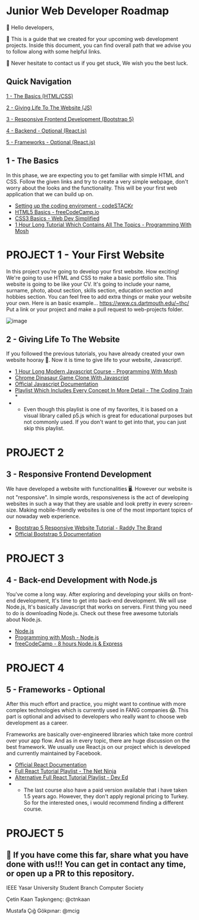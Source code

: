 # Junior Web Developer Roadmap

👋 Hello developers,

📓 This is a guide that we created for your upcoming web development projects. Inside this document, you can find overall path that we advise you to follow along with some helpful links.

📱 Never hesitate to contact us if you get stuck, We wish you the best luck.

## Quick Navigation

[1 - The Basics (HTML/CSS)](#1---The-Basics)

[2 - Giving Life To The Website (JS)](#2---Giving-Life-To-The-Website)

[3 - Responsive Frontend Development (Bootstrap 5)](#3---Responsive-Frontend-Development)

[4 - Backend - Optional (React.js)](#4---Back-end-Development-with-Node.js)

[5 - Frameworks - Optional (React.js)](#5---Frameworks---Optional)


## 1 - The Basics

In this phase, we are expecting you to get familiar with simple HTML and CSS. Follow the given links and try to create a very simple webpage, don't worry about the looks and the functionality. This will be your first web application that we can build up on.

- [Setting up the coding enviroment - codeSTACKr](https://youtu.be/4NfFFsQC77M)
- [HTML5 Basics - freeCodeCamp.io](https://youtu.be/PlxWf493en4)
- [CSS3 Basics - Web Dev Simplified](https://youtu.be/1PnVor36_40)
- [1 Hour Long Tutorial Which Contains All The Topics - Programming With Mosh](https://youtu.be/qz0aGYrrlhU) 

# PROJECT 1 - Your First Website

In this project you're going to develop your first website. How exciting! We're going to use HTML and CSS to make a basic portfolio site. This website is going to be like your CV. It's going to include your name, surname, photo, about section, skills section, education section and hobbies section. You can feel free to add extra things or make your website your own. Here is an basic example... https://www.cs.dartmouth.edu/~thc/ <br>
Put a link or your project and make a pull request to web-projects folder.

![image](https://user-images.githubusercontent.com/59853931/142842522-9aaa8698-2ddd-49f1-964a-1bab99c00189.png)




## 2 - Giving Life To The Website

If you followed the previous tutorials, you have already created your own website hooray 🎉. Now it is time to give life to your website, Javascript!.

- [1 Hour Long Modern Javascript Course - Programming With Mosh](https://youtu.be/NCwa_xi0Uuc)
- [Chrome Dinasaur Game Clone With Javascript](https://youtu.be/bG2BmmYr9NQ)
- [Official Javascript Documentation](https://developer.mozilla.org/en-US/docs/Web/JavaScript)
- [Playlist Which Includes Every Concept In More Detail - The Coding Train](https://www.youtube.com/watch?v=q8SHaDQdul0&list=PLRqwX-V7Uu6YgpA3Oht-7B4NBQwFVe3pr) *
- * Even though this playlist is one of my favorites, it is based on a visual library called p5.js which is great for educational purposes but not commonly used. If you don't want to get into that, you can just skip this playlist.

# PROJECT 2

## 3 - Responsive Frontend Development

We have developed a website with functionalities 🖥️. However our website is not "responsive". In simple words, responsiveness is the act of developing websites in such a way that they are usable and look pretty in every screen-size. Making mobile-friendly websites is one of the most important topics of our nowaday web experience.

- [Bootstrap 5 Responsive Website Tutorial - Raddy The Brand](https://youtu.be/eow125xV5-c)
- [Official Bootstrap 5 Documentation](https://getbootstrap.com/docs/5.0/getting-started/introduction/)

# PROJECT 3

## 4 - Back-end Development with Node.js

You've come a long way. After exploring and developing your skills on front-end development, It's time to get into back-end development. We will use Node.js, It's basically Javascript that works on servers. First thing you need to do is downloading Node.js. Check out these free awesome tutorials about Node.js.

- [Node.js](https://nodejs.org/en/)
- [Programming with Mosh - Node.js](https://www.youtube.com/watch?v=TlB_eWDSMt4)
- [freeCodeCamp - 8 hours Node.js & Express](https://www.youtube.com/watch?v=Oe421EPjeBE)

# PROJECT 4


## 5 - Frameworks - Optional

After this much effort and practice, you might want to continue with more complex technologies which is currently used in FANG companies 😱. This part is optional and advised to developers who really want to choose web development as a career.

Frameworks are basically over-engineered libraries which take more control over your app flow. And as in every topic, there are huge discussion on the best framework. We usually use React.js on our project which is developed and currently maintained by Facebook.

- [Official React Documentation](https://reactjs.org/)
- [Full React Tutorial Playlist - The Net Ninja](https://www.youtube.com/watch?v=j942wKiXFu8&list=PL4cUxeGkcC9gZD-Tvwfod2gaISzfRiP9d)
- [Alternative Full React Tutorial Playlist - Dev Ed](https://www.youtube.com/watch?v=dGcsHMXbSOA&list=PLDyQo7g0_nsVHmyZZpVJyFn5ojlboVEhE)
- * The last course also have a paid version available that i have taken 1.5 years ago. However, they don't apply regional pricing to Turkey. So for the interested ones, i would recommend finding a different course.

# PROJECT 5

## 🎉 If you have come this far, share what you have done with us!!! You can get in contact any time, or open up a PR to this repository.

IEEE Yasar University Student Branch Computer Society

Çetin Kaan Taşkıngenç: @ctnkaan

Mustafa Çığ Gökpınar: @mcig
